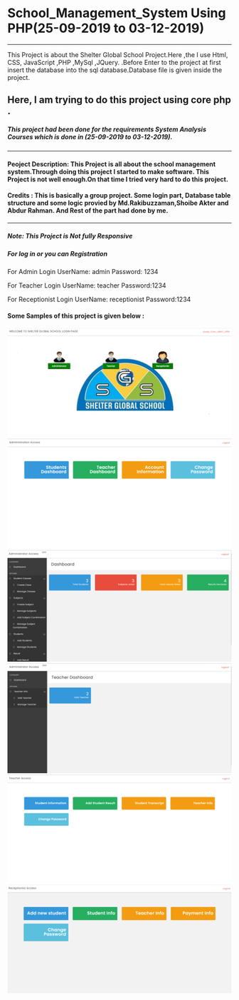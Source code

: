 # School_Management_System Using PHP(25-09-2019  to 03-12-2019)
<hr>
This Project is about the Shelter Global School Project.Here ,the I use Html, CSS, JavaScript ,PHP ,MySql ,JQuery. .Before Enter to the project at first insert the database into the sql database.Database file is given inside the project.

## Here, I am trying to do this project using core php .

##### This project had been done for the requirements System Analysis Courses which is done in (25-09-2019  to 03-12-2019).

<hr>

#### Peoject Description: This Project is all about the school management system.Through doing this project I started to make software. This Project is not well enough.On that time I tried very hard to do this project.

#### Credits : This is basically a group project. Some login part, Database table structure and some logic provied by Md.Rakibuzzaman,Shoibe Akter and Abdur Rahman. And Rest of the part had done by me.

<hr>

##### Note: This Project is Not fully Responsive 

##### For log in or you can Registration 

For Admin Login UserName: admin 
                Password: 1234

For Teacher Login UserName: teacher
               Password:1234

For Receptionist Login UserName: receptionist
               Password:1234


#### Some Samples of this project is given below :

![Front Page](images/1.PNG)
![2nd Page](images/2.PNG)
![4th Page](images/3.PNG)
![5th Page](images/4.PNG)
![6th Page](images/5.PNG)
![7th Page](images/6.PNG)

